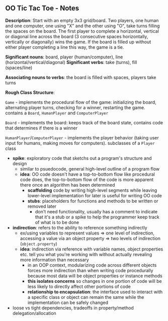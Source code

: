 ## OO Tic Tac Toe - Notes ##

**Description**: Start with an empty 3x3 grid/board. Two players, one human and one computer, one using "X" and the other using "O", take turns filling the spaces on the board. The first player to complete a horizontal, vertical or diagonal line across the board (3 consecutive spaces horizontally, vertically or diagonally) wins the game. If the board is filled up without either player completing a line this way, the game is a tie.

**Significant nouns**: board, player (human/computer), line (horizontal/vertical/diagonal)
**Significant verbs**: take (turns), fill (spaces/line)

**Associating nouns to verbs**: the board is filled with spaces, players take turns

**Rough Class Structure**:

`Game` - implements the procedural flow of the game: initializing the board, alternating player turns, checking for a winner, restarting the game. contains a `Board`, `HumanPlayer` and `ComputerPlayer`

`Board` - implements the board: keeps track of the board state, contains code that determines if there is a winner

`HumanPlayer`/`ComputerPlayer` - implements the player behavior (taking user input for humans, making moves for computers). subclasses of a `Player` class

- **spike**: exploratory code that sketchs out a program's structure and design
    - similar to psuedocode, general high-level outline of a program flow
    - **idea**: OO code doesn't have a top-to-bottom flow like procedural code does, the top-to-bottom flow of the code is more apparent there once an algorithm has been determined
        - **scaffolding** code by writing high-level segments while leaving lower-level implementation for later is useful for writing OO code
        - **stubs**: placeholders for functions and methods to be written or removed later
            - don't need functionality, usually has a comment to indicate that it's a stub or a spike to help the programmer keep track of what is to be done
- **indirection**: refers to the ability to reference something indirectly
    - ex/using variables to represent values => one level of indirection, accessing a value via an object property => two levels of indirection (`object.property`)
    - **idea**: indirection via reference with variable names, object properties etc. tell you what you're working with without actually revealing more information than necessary
        - in an OOP context, modularizing code across different objects forces more indirection than when writing code procedurally because most data will be object properties or instance methods
        - **this isolates concerns** so changes in one portion of code will be less likely to directly affect other portions of code
        - **relationship to encapsulation**: the interface used to interact with a specific class or object can remain the same while the implementation can be safely changed
- loose vs tight dependencies, tradeoffs in property/method delegation/allocation